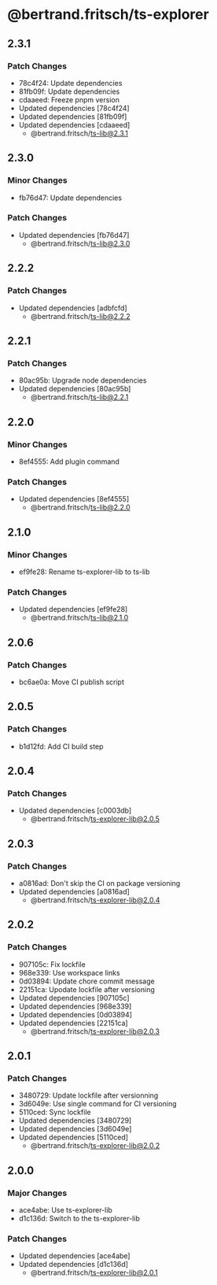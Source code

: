 # @bertrand.fritsch/ts-explorer

## 2.3.1

### Patch Changes

- 78c4f24: Update dependencies
- 81fb09f: Update dependencies
- cdaaeed: Freeze pnpm version
- Updated dependencies [78c4f24]
- Updated dependencies [81fb09f]
- Updated dependencies [cdaaeed]
  - @bertrand.fritsch/ts-lib@2.3.1

## 2.3.0

### Minor Changes

- fb76d47: Update dependencies

### Patch Changes

- Updated dependencies [fb76d47]
  - @bertrand.fritsch/ts-lib@2.3.0

## 2.2.2

### Patch Changes

- Updated dependencies [adbfcfd]
  - @bertrand.fritsch/ts-lib@2.2.2

## 2.2.1

### Patch Changes

- 80ac95b: Upgrade node dependencies
- Updated dependencies [80ac95b]
  - @bertrand.fritsch/ts-lib@2.2.1

## 2.2.0

### Minor Changes

- 8ef4555: Add plugin command

### Patch Changes

- Updated dependencies [8ef4555]
  - @bertrand.fritsch/ts-lib@2.2.0

## 2.1.0

### Minor Changes

- ef9fe28: Rename ts-explorer-lib to ts-lib

### Patch Changes

- Updated dependencies [ef9fe28]
  - @bertrand.fritsch/ts-lib@2.1.0

## 2.0.6

### Patch Changes

- bc6ae0a: Move CI publish script

## 2.0.5

### Patch Changes

- b1d12fd: Add CI build step

## 2.0.4

### Patch Changes

- Updated dependencies [c0003db]
  - @bertrand.fritsch/ts-explorer-lib@2.0.5

## 2.0.3

### Patch Changes

- a0816ad: Don't skip the CI on package versioning
- Updated dependencies [a0816ad]
  - @bertrand.fritsch/ts-explorer-lib@2.0.4

## 2.0.2

### Patch Changes

- 907105c: Fix lockfile
- 968e339: Use workspace links
- 0d03894: Update chore commit message
- 22151ca: Upodate lockfile after versioning
- Updated dependencies [907105c]
- Updated dependencies [968e339]
- Updated dependencies [0d03894]
- Updated dependencies [22151ca]
  - @bertrand.fritsch/ts-explorer-lib@2.0.3

## 2.0.1

### Patch Changes

- 3480729: Update lockfile after versionning
- 3d6049e: Use single command for CI versioning
- 5110ced: Sync lockfile
- Updated dependencies [3480729]
- Updated dependencies [3d6049e]
- Updated dependencies [5110ced]
  - @bertrand.fritsch/ts-explorer-lib@2.0.2

## 2.0.0

### Major Changes

- ace4abe: Use ts-explorer-lib
- d1c136d: Switch to the ts-explorer-lib

### Patch Changes

- Updated dependencies [ace4abe]
- Updated dependencies [d1c136d]
  - @bertrand.fritsch/ts-explorer-lib@2.0.1
